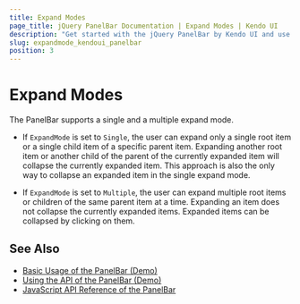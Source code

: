 ```yaml
---
title: Expand Modes
page_title: jQuery PanelBar Documentation | Expand Modes | Kendo UI
description: "Get started with the jQuery PanelBar by Kendo UI and use its ingle or multiple expand mode."
slug: expandmode_kendoui_panelbar
position: 3
---
```


# Expand Modes

The PanelBar supports a single and a multiple expand mode.

* If `ExpandMode` is set to `Single`, the user can expand only a single root item or a single child item of a specific parent item. Expanding another root item or another child of the parent of the currently expanded item will collapse the currently expanded item. This approach is also the only way to collapse an expanded item in the single expand mode.
* If `ExpandMode` is set to `Multiple`, the user can expand multiple root items or children of the same parent item at a time. Expanding an item does not collapse the currently expanded items. Expanded items can be collapsed by clicking on them.

	<div id="panelbar"></div>
	<script>
		var items = [
			{ ProductName: "Root1", items: [
				{ ProductName: "Level2 1", items: [
					{ ProductName: "Level3 1" },
					{ ProductName: "Level3 2" }
				]},
				{ ProductName: "Level2 2", items: [
					{ ProductName: "Level3 1" },
					{ ProductName: "Level3 2" }
				]}
			]},
			{ ProductName: "Root2", items: [
				{ ProductName: "Level2 1" }
			]}
		];

		$("#panelbar").kendoPanelBar({
			dataTextField: "ProductName",
			dataSource: items,
			expandMode: "single"
		});
	</script>

## See Also

* [Basic Usage of the PanelBar (Demo)](https://demos.telerik.com/kendo-ui/panelbar/index)
* [Using the API of the PanelBar (Demo)](https://demos.telerik.com/kendo-ui/panelbar/api)
* [JavaScript API Reference of the PanelBar](/api/javascript/ui/panelbar)
